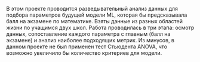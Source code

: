 В этом проекте проводится разведывательный анализ данных для подбора параметров будущей модели ML,
которая бы предсказывала балл на экзамене по математике.
Взяты данные из разных областей жизни по учащимся двух школ.
Работа проводилась в три этапа: осмотр данных, сопоставление каждого параметра с главным (балл на экзамене)
и анализ наиболее подходящих метрик.
Из минусов, в данном проекте не был применен тест Стьюдента ANOVA, что возможно увеличило бы количество 
критериев для модели.